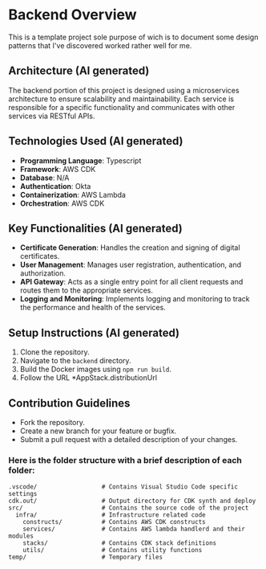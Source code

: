 # Backend Overview
This is a template project sole purpose of wich is to document some design patterns that I've discovered worked rather well for me.

## Architecture (AI generated)
The backend portion of this project is designed using a microservices architecture to ensure scalability and maintainability. Each service is responsible for a specific functionality and communicates with other services via RESTful APIs.

## Technologies Used (AI generated)
- **Programming Language**: Typescript
- **Framework**: AWS CDK
- **Database**: N/A
- **Authentication**: Okta
- **Containerization**: AWS Lambda
- **Orchestration**: AWS CDK

## Key Functionalities (AI generated)
- **Certificate Generation**: Handles the creation and signing of digital certificates.
- **User Management**: Manages user registration, authentication, and authorization.
- **API Gateway**: Acts as a single entry point for all client requests and routes them to the appropriate services.
- **Logging and Monitoring**: Implements logging and monitoring to track the performance and health of the services.

## Setup Instructions (AI generated)
1. Clone the repository.
2. Navigate to the `backend` directory.
3. Build the Docker images using `npm run build`.
4. Follow the URL *AppStack.distributionUrl

## Contribution Guidelines
- Fork the repository.
- Create a new branch for your feature or bugfix.
- Submit a pull request with a detailed description of your changes.


### Here is the folder structure with a brief description of each folder:

```
.vscode/                  # Contains Visual Studio Code specific settings
cdk.out/                  # Output directory for CDK synth and deploy
src/                      # Contains the source code of the project
  infra/                  # Infrastructure related code
    constructs/           # Contains AWS CDK constructs
    services/             # Contains AWS lambda handlerd and their modules 
    stacks/               # Contains CDK stack definitions
    utils/                # Contains utility functions
temp/                     # Temporary files
```